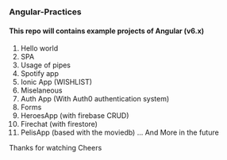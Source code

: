 ### Angular-Practices
#### This repo will contains example projects of Angular (v6.x) 

1. Hello world
2. SPA
3. Usage of pipes
4. Spotify app 
5. Ionic App (WISHLIST)
6. Miselaneous
7. Auth App (With Auth0 authentication system)
8. Forms
9. HeroesApp (with firebase CRUD)
10. Firechat (with firestore)
11. PelisApp (based with the moviedb)
... And More in the future


Thanks for watching 
Cheers 